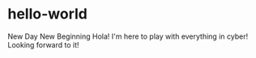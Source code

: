 # hello-world
New Day New Beginning
Hola!
I'm here to play with everything in cyber!
Looking forward to it!
